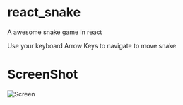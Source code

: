 # react_snake
A awesome snake game in react

Use your keyboard Arrow Keys to navigate to move snake

# ScreenShot

![Screen](https://raw.githubusercontent.com/venkat-gan/react_snake/master/app/assests/screen.png)
